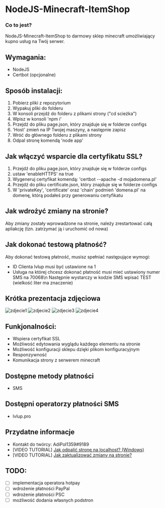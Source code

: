 # NodeJS-Minecraft-ItemShop

### Co to jest?
NodeJS-Minecraft-ItemShop to darmowy sklep minecraft umożliwiający kupno usług na Twój serwer.

## Wymagania:
 - NodeJS
 - Certbot (opcjonalne)
 
## Sposób instalacji:
 1. Pobierz pliki z repozytorium
 2. Wypakuj pliki do folderu
 3. W konsoli przejdź do folderu z plikami strony ("cd scieżka")
 4. Wpisz w konsoli 'npm i'
 5. Przejdź do pliku page.json, który znajduje się w folderze configs
 6. 'Host' zmień na IP Twojej maszyny, a następnie zapisz
 7. Wróć do głównego folderu z plikami strony
 8. Odpal stronę komendą 'node app'
 
## Jak włączyć wsparcie dla certyfikatu SSL?
 1. Przejdź do pliku page.json, który znajduje się w folderze configs
 2. ustaw 'enableHTTPS' na true
 3. Wygeneruj certyfikat komendą: 'certbot --apache -d mojadomena.pl'
 4. Przejdź do pliku certificate.json, który znajduje się w folderze configs
 5. W 'privateKey', 'certificate' oraz 'chain' podmień 'domena.pl' na domenę, którą podałeś przy generowaniu certyfikatu
 
## Jak wdrożyć zmiany na stronie?
 Aby zmiany zostały wprowadzone na stronie, należy zrestartować całą apliakcję (tzn. zatrzymać ją i uruchomić od nowa)
 
## Jak dokonać testową płatność?
 Aby dokonać testową płatność, musisz spełniać następujące wymogi:
 - ID Clienta lvlup musi być ustawione na 1
 - Usługa na której chcesz dokonać płatność musi mieć ustawiony numer SMS na 70068\n
Następnie wystarczy w kodzie SMS wpisać TEST (wielkość liter ma znaczenie)

 
## Krótka prezentacja zdjęciowa
 ![zdjecie1](https://user-images.githubusercontent.com/27779154/104707581-de95eb80-571c-11eb-824a-7bee0f58b1a1.png)
 ![zdjecie2](https://user-images.githubusercontent.com/27779154/104707602-ea81ad80-571c-11eb-8d45-098ec948f6fc.png)
 ![zdjecie3](https://user-images.githubusercontent.com/27779154/104707622-f3727f00-571c-11eb-8a3c-05c2eb95c784.png)
 ![zdjecie4](https://user-images.githubusercontent.com/27779154/104707645-f9686000-571c-11eb-9505-60a032a6ed01.png)

## Funkjonalności:
 - Wspiera certyfikat SSL
 - Możliwość edytowania wyglądu każdego elementu na stronie
 - Możliwość konfiguracji sklepu dzięki plikom konfiguracyjnym
 - Responzywność
 - Komunikacja strony z serwerem minecraft
 
## Dostępne metody płatności
 - SMS
 
## Dostępni operatorzy płatności SMS
 - lvlup.pro
 
## Przydatne informacje
 - Kontakt do twórcy: AdiPol1359#9189
 - [VIDEO TUTORIAL] [Jak odpalić stronę na localhost? (Windows)](https://www.youtube.com/watch?v=M56VJKcZSCw)
 - [VIDEO TUTORIAL] [Jak zaktualizować zmiany na stronie?](https://www.youtube.com/watch?v=JfOWhW12K9c)
 
## TODO:
 - [ ] implementacja operatora hotpay
 - [ ] wdrożenie płatności PayPal
 - [ ] wdrożenie płatności PSC
 - [ ] możliwość dodania własnych podstron
